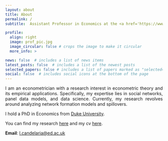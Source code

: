 ```yaml
---
layout: about
title: About
permalink: /
subtitle:  Assistant Professor in Economics at the <a href='https://www.ed.ac.uk/economics'>University of Edinburgh</a>.

profile:
  align: right
  image: prof_pic.jpg
  image_circular: false # crops the image to make it circular
  more_info: >

news: false  # includes a list of news items
latest_posts: false  # includes a list of the newest posts
selected_papers: false # includes a list of papers marked as "selected={true}"
social: false  # includes social icons at the bottom of the page
---
```


<p dir="ltr" align="justify">
I am an econometrician with a research interest in econometric theory and its empirical applications. Specifically, my expertise lies in social networks, panel data models, and data science. Currently, my research revolves around analyzing network formation models and spillovers.</p> 

I hold a PhD in Economics from [Duke University](https://econ.duke.edu/).

You can find my research [here](/Research/) and my cv <a href="../assets/pdf/CV.pdf" target="_blank">here</a>.

<p><b>Email</b>: <a href="mailto:%20l.candelaria@ed.ac.uk">l.candelaria@ed.ac.uk</a></p>